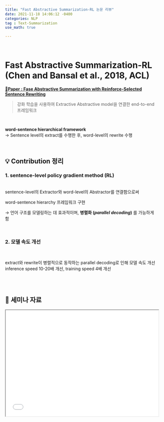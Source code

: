 ```yaml
---
title: "Fast Abstractive Summarization-RL 논문 리뷰"
date: 2021-11-18 14:06:12 -0400
categories: NLP
tag : Text-Summarization
use_math: true

---
```


<br>

# **Fast Abstractive Summarization-RL (Chen and Bansal et al., 2018, ACL)**

[📄**Paper : Fase Abstractive Summarization with Reinforce-Selected Sentence Rewriting**](https://aclanthology.org/P18-1063/)

> 강화 학습을 사용하여 Extractive Abstractive model을 연결한 end-to-end 프레임워크

<br>

**word-sentence hierarchical framework**   
→ Sentence level의 extract를 수행한 후, word-level의 rewrite 수행

<br>


## 💡 **Contribution 정리**

### 1.  sentence-level policy gradient method (RL)

<br>
sentence-level의 Extractor와 word-level의 Abstractor를 연결함으로써  

word-sentence hierarchy 프레임워크 구현

→ 언어 구조를 모델링하는 데 효과적이며, **병렬화 (_parallel decoding_)** 를 가능하게 함

<br>


### 2.  모델 속도 개선

<br>

extract와 rewrite이 병렬적으로 동작하는 parallel decoding로 인해 모델 속도 개선  
inference speed 10-20배 개선, training speed 4배 개선  

<br>
<br>

## 🌱 **세미나 자료**

<iframe src="/assets/files/An-Extraction-Abstraction-Hybrid-Approach.pdf" width="100%" height="350px">
</iframe>